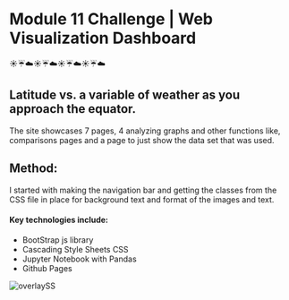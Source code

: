 # Module 11 Challenge | Web Visualization Dashboard 
:sunny::umbrella::cloud::sunny::umbrella::cloud::sunny::umbrella::cloud::sunny::umbrella::cloud:

## Latitude vs. a variable of weather as you approach the equator.
  The site showcases 7 pages, 4 analyzing graphs and other functions like, comparisons pages and a page to just show the data set that was used. 
## Method: 
I started with making the navigation bar and getting the classes from the CSS file in place for background text and format of the images and text.
#### Key technologies include:
* BootStrap js library
* Cascading Style Sheets CSS
* Jupyter Notebook with Pandas
* Github Pages


![overlaySS](https://user-images.githubusercontent.com/30300016/190531271-0e29bcb2-0217-4b81-bd6d-5436db503384.JPG)
